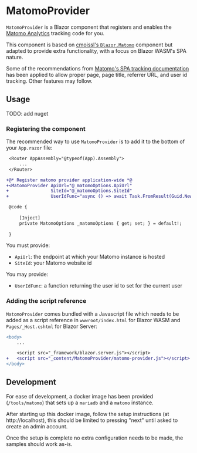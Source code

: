 # MatomoProvider

`MatomoProvider` is a Blazor component that registers and enables the [Matomo Analytics](https://matomo.org/) tracking code for you.

This component is based on [cmoissl's `Blazor.Matomo`](https://github.com/cmoissl/Blazor.Matomo) component but adapted to provide extra functionality, with a focus on Blazor WASM's SPA nature.

Some of the recommendations from [Matomo's SPA tracking documentation](https://developer.matomo.org/guides/spa-tracking) has been applied to allow proper page, page title, referrer URL, and user id tracking. Other features may follow.

## Usage

TODO: add nuget

### Registering the component

The recommended way to use `MatomoProvider` is to add it to the bottom of your `App.razor` file:

```diff
 <Router AppAssembly="@typeof(App).Assembly">
     ...
 </Router>

+@* Register matomo provider application-wide *@
+<MatomoProvider ApiUrl="@_matomoOptions.ApiUrl"
+                SiteId="@_matomoOptions.SiteId"
+                UserIdFunc="async () => await Task.FromResult(Guid.NewGuid().ToString())" />

 @code {
 
     [Inject]
     private MatomoOptions _matomoOptions { get; set; } = default!;
 
 }
```

You must provide:

- `ApiUrl`: the endpoint at which your Matomo instance is hosted
- `SiteId`: your Matomo website id

You may provide:

- `UserIdFunc`: a function returning the user id to set for the current user

### Adding the script reference

`MatomoProvider` comes bundled with a Javascript file which needs to be added as a script reference in `wwwroot/index.html` for Blazor WASM and `Pages/_Host.cshtml` for Blazor Server:

```diff
<body>
    ...

    <script src="_framework/blazor.server.js"></script>
+   <script src="_content/MatomoProvider/matomo-provider.js"></script>
</body>
```

## Development

For ease of development, a docker image has been provided (`/tools/matomo`) that sets up a `mariadb` and a `matomo` instance.

After starting up this docker image, follow the setup instructions (at http://localhost), this should be limited to pressing "next" until asked to create an admin account.

Once the setup is complete no extra configuration needs to be made, the samples should work as-is.
